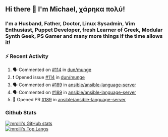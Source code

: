 ## Hi there 👋 I'm Michael, χάρηκα πολύ!

<!--
**mrolli/mrolli** is a ✨ _special_ ✨ repository because its `README.md` (this file) appears on your GitHub profile.

Here are some ideas to get you started:

- 🔭 I’m currently working on ...
- 🌱 I’m currently learning ...
- 👯 I’m looking to collaborate on ...
- 🤔 I’m looking for help with ...
- 💬 Ask me about ...
- 📫 How to reach me: ...
- 😄 Pronouns: ...
- ⚡ Fun fact: ...
-->

### I'm a Husband, Father, Doctor, Linux Sysadmin, Vim Enthusiast, Puppet Developer, fresh Learner of Greek, Modular Synth Geek, PS Gamer and many more things if the time allows it!

### :zap: Recent Activity

<!--START_SECTION:activity-->
1. 🗣 Commented on [#114](https://github.com/dun/munge/issues/114) in [dun/munge](https://github.com/dun/munge)
2. ❗️ Opened issue [#114](https://github.com/dun/munge/issues/114) in [dun/munge](https://github.com/dun/munge)
3. 🗣 Commented on [#189](https://github.com/ansible/ansible-language-server/issues/189) in [ansible/ansible-language-server](https://github.com/ansible/ansible-language-server)
4. 🗣 Commented on [#189](https://github.com/ansible/ansible-language-server/issues/189) in [ansible/ansible-language-server](https://github.com/ansible/ansible-language-server)
5. 💪 Opened PR [#189](https://github.com/ansible/ansible-language-server/pull/189) in [ansible/ansible-language-server](https://github.com/ansible/ansible-language-server)
<!--END_SECTION:activity-->

### Github Stats
[![mrolli's GitHub stats](https://github-readme-stats.vercel.app/api?username=mrolli&count_private=true&show_icons=true&theme=onedark)](https://github.com/anuraghazra/github-readme-stats)  
[![mrolli's Top Langs](https://github-readme-stats.vercel.app/api/top-langs/?username=mrolli&count_private=true&theme=onedark&hide=c%2B%2B,c,html,cmake,makefile&layout=compact)](https://github.com/anuraghazra/github-readme-stats)

